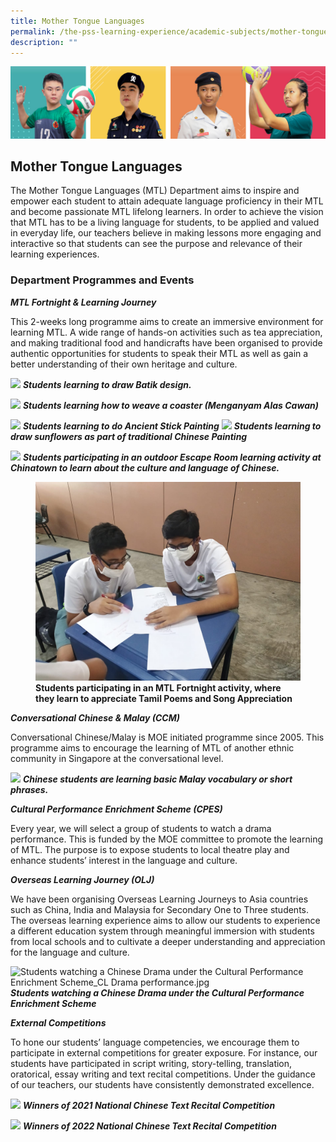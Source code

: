 ```yaml
---
title: Mother Tongue Languages
permalink: /the-pss-learning-experience/academic-subjects/mother-tongue-languages/
description: ""
---
```

![](/images/Our%20School/subbanner.jpg)

## Mother Tongue Languages

The Mother Tongue Languages (MTL) Department aims to inspire and empower each student to attain adequate language proficiency in their MTL and become passionate MTL lifelong learners. In order to achieve the vision that MTL has to be a living language for students, to be applied and valued in everyday life, our teachers believe in making lessons more engaging and interactive so that students can see the purpose and relevance of their learning experiences.
  

### Department Programmes and Events


**_MTL Fortnight &amp; Learning Journey_**

This 2-weeks long programme aims to create an immersive environment for learning MTL. A wide range of hands-on activities such as tea appreciation, and making traditional food and handicrafts have been organised to provide authentic opportunities for students to speak their MTL as well as gain a better understanding of their own heritage and culture.

![](https://lh6.googleusercontent.com/L6DjfSmb-WegVbmMR4fEKS6evdPz-RMrLxWDap7ouUXXrXf63KWWc3tPLfL7vtb8rAi3WmbvA_4T44_kCZZzssoX_V33hOCE7HOd0wqSoPcOt8XCko4wsICDNMn3uLbqDiQWJBla1gss8im7IgyREKhFbQ0RlB4r4TqeG-HTmV5X_inhJfApYKMPbBrxlQ)
***Students learning to draw Batik design.***

  

![](https://lh4.googleusercontent.com/HZWjsWs5W-JOad--YwvfroiNeyCPpq0Mx5F2VRAfcYIyDVkd2qvhRo8gJ4tXhvrhnS0Z5_AkgO5C-4tKGW9WeF3k13wyKqYHHJl6wV1wGAQv9IXslYTX26OMDgft6AgyUptlksVwgQWpEtNauj6A-ILqxsMRn5BadqOAOdvvxvBchUmvFs0-l1sAT7a32Q)
***Students learning how to weave a coaster (Menganyam Alas Cawan)***&nbsp;

  

![](https://lh5.googleusercontent.com/xWadBCPjru1I3g1jQR1hheLMZsKyWpPd_WrCpRT8auqIPsGsDfBio3z7HkWywEYunFUXGraVdwMFObjjrYEBw9F2m2vGgTnvDIJ5UAMjyX5i75c3a1zTP94Y-qqBJEQdAehToILREKeGiGYAe7gCJXCt8mra6SvP6qOLkKdhfkQTu6nzBYIU671mERmtNg)
***Students learning to do Ancient Stick Painting***
![](https://lh6.googleusercontent.com/hAQQdGLvnsBqvSEsDCTaXldmfBS68WxKdsvHx5KSJqqX17cBBbj5nvUxFREDZ40yX6K5J_JHWjHVPib8hYhc-AOn2Y-fn9ZlPZUx-iyv_mc8ePRcgPsgqhJ64iIQFtS2Zn2MUe5OLL_b4jtfHMXE71uRG5AzKXZrDDLX_Kj4kLJzBen7A8_ABD1MBxjg4g)
***Students learning to draw sunflowers as part of traditional Chinese Painting***


![](https://lh3.googleusercontent.com/xzYj0dAHRyd8Mh2QObugr2F85s5vFXXA1p9LKPCn1E4jOmcz5WagvW9AUS0_iqRZ9Xh6aFAxPZQ4ilM1cRfscylOnYxCwDEGv0v3lyOS7N2xwxMU3_XY7ycPp9WfWjZ1PemrvuJaZJ8FswkjqYJ-smEcL9kS8FO3B6Y-6KGJJ4-EeEL5M8xLaMqcLlQDsg)
***Students participating in an outdoor Escape Room learning activity at Chinatown to learn about the culture and language of Chinese.***


<figure>
<img src="/images/Academic%20Subjects/Mother%20Tongue%20Languages/Tamil%20Poems%20and%20Song%20Appereciation_MTL%20Fortnight.jpeg">
<figcaption> <strong> Students participating in an MTL Fortnight activity, where they learn to appreciate Tamil Poems and Song Appreciation</strong> </figcaption>
</figure>

	
***Conversational Chinese &amp; Malay (CCM)***

  

Conversational Chinese/Malay is MOE initiated programme since 2005. This programme aims to encourage the learning of MTL of another ethnic community in Singapore at the conversational level.


![](https://lh6.googleusercontent.com/7wl3E3VSoZgXkNMKN6H6xFXsysVVgjiIT1GMToyesl3GhD0BCPqSnLzxyAugcp9i29rgN3yuIMp1Ft3ruAYf4S0ig1LpBbz9zxJ6-zMl2LXetmHgvtCzUyBBQyhriP7ztvJlYpZmpucBLlco7gO59Uma50LZhEZqvfUAOonD5yyBE3aheVfrndHPG_Kyhg)
***Chinese students are learning basic Malay vocabulary or short phrases.***
  

  

**_Cultural Performance Enrichment Scheme (CPES)_**

  

Every year, we will select a group of students to watch a drama performance. This is funded by the MOE committee to promote the learning of MTL. The purpose is to expose students to local theatre play and enhance students’ interest in the language and culture.
	

**_Overseas Learning Journey (OLJ)_**

We have been organising Overseas Learning Journeys to Asia countries such as China, India and Malaysia for Secondary One to Three students. The overseas learning experience aims to allow our students to experience a different education system through meaningful immersion with students from local schools and to cultivate a deeper understanding and appreciation for the language and culture.


![Students watching a Chinese Drama under the Cultural Performance Enrichment Scheme_CL Drama performance.jpg](https://lh3.googleusercontent.com/5HjnZxh-2_Xtsgfz5cNDsbNbFGilYkrSBEGXmJ2NrG1astO6r5e2F_g-BkkvGg86iZI9vzaV8lz6n0in3P-pwO57XRyxnvh0PRe3FF-fDsWvVY6SqQm6EDBv9kXg2NZinfW49FnTXKJnMF887DNZAwytQoPaqMgSTS34Y6xoR-ld1Csaob7_11WzTEAoqA)
***Students watching a Chinese Drama under the Cultural Performance Enrichment Scheme***

**_External Competitions_**

  

To hone our students’ language competencies, we encourage them to participate in external competitions for greater exposure. For instance, our students have participated in script writing, story-telling, translation, oratorical, essay writing and text recital competitions. Under the guidance of our teachers, our students have consistently demonstrated excellence.


![](https://lh4.googleusercontent.com/6X7VVNZQES-aNbjiFi54_qOHnpOIdX8jbU2uF6PxeZQyPKe3q1P_P_4cH6e-EOF9EZ2VoAo6rvWICLkdU-lM904gWBCYQ6NZrzCVIEzDmJTdOzqzpPVDrIgsl9G4A64TDuZOenGCNkyhwu-3hqEiODAa9o6ihvxkLM0_DZtZXDlMPT16xhNyqKiBPzJgTg)
***Winners of 2021 National Chinese Text Recital Competition***

  

![](https://lh4.googleusercontent.com/wApQk_gcqeSnNpsGi_ADj9MzCkFXs903HrHqDSjUi6bM6Yjbe7WfClikkQxJFY7pdxT7FUPxbkWSFQbmUz-de8TqJEyHUfSFVvYtDGvYjGboMsTG9aBbhhkx4ZU2RNlnKxbUd7FLwUbInB1-r5wR8C2KQO6f4Pt9DCsF4y_JvRZWoZlE1l-1f7eCz5F3Vw)
***Winners of 2022 National Chinese Text Recital Competition***